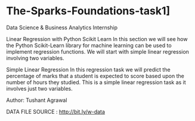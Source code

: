 # The-Sparks-Foundations-task1]

Data Science & Business Analytics Internship

Linear Regression with Python Scikit Learn
In this section we will see how the Python Scikit-Learn library for machine learning can be used to implement regression functions. We will start with simple linear regression involving two variables.

Simple Linear Regression
In this regression task we will predict the percentage of marks that a student is expected to score based upon the number of hours they studied. This is a simple linear regression task as it involves just two variables.

Author: Tushant Agrawal

DATA FILE SOURCE : http://bit.ly/w-data
 

